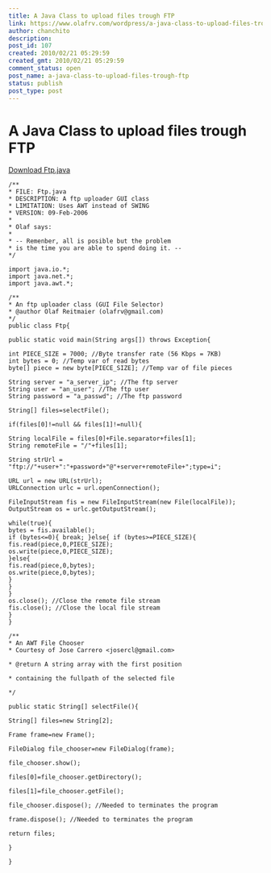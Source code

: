 ```yaml
---
title: A Java Class to upload files trough FTP
link: https://www.olafrv.com/wordpress/a-java-class-to-upload-files-trough-ftp/
author: chanchito
description: 
post_id: 107
created: 2010/02/21 05:29:59
created_gmt: 2010/02/21 05:29:59
comment_status: open
post_name: a-java-class-to-upload-files-trough-ftp
status: publish
post_type: post
---
```


# A Java Class to upload files trough FTP

[Download Ftp.java](https://www.olafrv.com/wp-content/uploads/2010/02/Ftp.java_.zip)
    
    
    /**
    * FILE: Ftp.java
    * DESCRIPTION: A ftp uploader GUI class
    * LIMITATION: Uses AWT instead of SWING
    * VERSION: 09-Feb-2006
    *
    * Olaf says:
    *
    * -- Remenber, all is posible but the problem
    * is the time you are able to spend doing it. --
    */
    
    import java.io.*;
    import java.net.*;
    import java.awt.*;
    
    /**
    * An ftp uploader class (GUI File Selector)
    * @author Olaf Reitmaier (olafrv@gmail.com)
    */
    public class Ftp{
    
    public static void main(String args[]) throws Exception{
    
    int PIECE_SIZE = 7000; //Byte transfer rate (56 Kbps = 7KB)
    int bytes = 0; //Temp var of read bytes
    byte[] piece = new byte[PIECE_SIZE]; //Temp var of file pieces
    
    String server = "a_server_ip"; //The ftp server
    String user = "an_user"; //The ftp user
    String password = "a_passwd"; //The ftp password
    
    String[] files=selectFile();
    
    if(files[0]!=null && files[1]!=null){
    
    String localFile = files[0]+File.separator+files[1];
    String remoteFile = "/"+files[1];
    
    String strUrl = "ftp://"+user+":"+password+"@"+server+remoteFile+";type=i";
    
    URL url = new URL(strUrl);
    URLConnection urlc = url.openConnection();
    
    FileInputStream fis = new FileInputStream(new File(localFile));
    OutputStream os = urlc.getOutputStream();
    
    while(true){
    bytes = fis.available();
    if (bytes<=0){ break; }else{ if (bytes>=PIECE_SIZE){
    fis.read(piece,0,PIECE_SIZE);
    os.write(piece,0,PIECE_SIZE);
    }else{
    fis.read(piece,0,bytes);
    os.write(piece,0,bytes);
    }
    }
    }
    os.close(); //Close the remote file stream
    fis.close(); //Close the local file stream
    }
    }
    
    /**
    * An AWT File Chooser
    * Courtesy of Jose Carrero <josercl@gmail.com>
    
    * @return A string array with the first position
    
    * containing the fullpath of the selected file
    
    */
    
    public static String[] selectFile(){
    
    String[] files=new String[2];
    
    Frame frame=new Frame();
    
    FileDialog file_chooser=new FileDialog(frame);
    
    file_chooser.show();
    
    files[0]=file_chooser.getDirectory();
    
    files[1]=file_chooser.getFile();
    
    file_chooser.dispose(); //Needed to terminates the program
    
    frame.dispose(); //Needed to terminates the program
    
    return files;
    
    }
    
    }